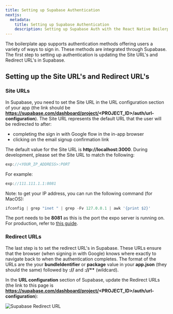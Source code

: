 ```yaml
---
title: Setting up Supabase Authentication
nextjs:
  metadata:
    title: Setting up Supabase Authentication
    description: Setting up Supabase Auth with the React Native Boilerplate.
---
```


The boilerplate app supports authentication methods offering users a variety of ways to sign in. These methods are integrated through Supabase.
The first step to setting up authentication is updating the Site URL's and Redirect URL's in Supabase.

## Setting up the Site URL's and Redirect URL's

### Site URLs

In Supabase, you need to set the Site URL in the URL configuration section of your app (the link should be **https://supabase.com/dashboard/project/<PROJECT_ID>/auth/url-configuration**).
The Site URL represents the default URL that the user will be redirected to after:

- completing the sign in with Google flow in the in-app browser
- clicking on the email signup confirmation link

The default value for the Site URL is **http://localhost:3000**. During development, please set the Site URL to match the following:

```js
exp://<YOUR_IP_ADDRESS>:PORT
```

For example:

```js
exp://111.111.1.1:8081
```

Note: to get your IP address, you can run the following command (for MacOS):

```js
ifconfig | grep "inet " | grep -Fv 127.0.0.1 | awk '{print $2}'
```

The port needs to be **8081** as this is the port the expo server is running on. For production, refer to [this guide](/production).

### Redirect URLs

The last step is to set the redirect URL's in Supabase. These URLs ensure that the browser (when signing in with Google) knows where exactly
to navigate back to when the authentication completes. The format of the URLs are the your **bundleIdentifier** or **package** value
in your **app.json** (they should the same) followed by **://** and **://\*\*** (wildcard).

In the **URL configuration** section of Supabase, update the Redirect URLs (the link to this page is
**https://supabase.com/dashboard/project/<PROJECT_ID>/auth/url-configuration**):

![Supabase Redirect URL](/images/supabase-redirect-urls.png)
